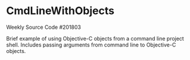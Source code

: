 # CmdLineWithObjects
Weekly Source Code #201803

Brief example of using Objective-C objects from a command line project shell.
Includes passing arguments from command line to Objective-C objects.
